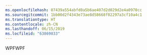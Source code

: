 ```yaml
---
ms.openlocfilehash: 07439a554abfd0a5b6ae407d2d029d2e4a0970cc
ms.sourcegitcommit: 1bb00d2f4343e73ae8d58668f02297a3cf10a4c1
ms.translationtype: HT
ms.contentlocale: zh-CN
ms.lasthandoff: 06/15/2019
ms.locfileid: "63869833"
---
```

<span data-ttu-id="44be3-101">WPF</span><span class="sxs-lookup"><span data-stu-id="44be3-101">WPF</span></span>